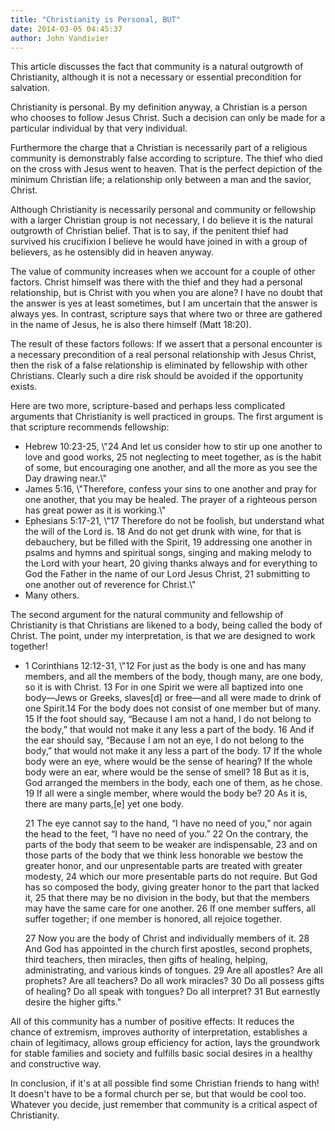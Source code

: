 ```yaml
---
title: "Christianity is Personal, BUT"
date: 2014-03-05 04:45:37
author: John Vandivier
---
```




This article discusses the fact that community is a natural outgrowth of Christianity, although it is not a necessary or essential precondition for salvation.

Christianity is personal. By my definition anyway, a Christian is a person who chooses to follow Jesus Christ. Such a decision can only be made for a particular individual by that very individual.

Furthermore the charge that a Christian is necessarily part of a religious community is demonstrably false according to scripture. The thief who died on the cross with Jesus went to heaven. That is the perfect depiction of the minimum Christian life; a relationship only between a man and the savior, Christ.

Although Christianity is necessarily personal and community or fellowship with a larger Christian group is not necessary, I do believe it is the natural outgrowth of Christian belief. That is to say, if the penitent thief had survived his crucifixion I believe he would have joined in with a group of believers, as he ostensibly did in heaven anyway.

The value of community increases when we account for a couple of other factors. Christ himself was there with the thief and they had a personal relationship, but is Christ with you when you are alone? I have no doubt that the answer is yes at least sometimes, but I am uncertain that the answer is always yes. In contrast, scripture says that where two or three are gathered in the name of Jesus, he is also there himself (Matt 18:20).

The result of these factors follows: If we assert that a personal encounter is a necessary precondition of a real personal relationship with Jesus Christ, then the risk of a false relationship is eliminated by fellowship with other Christians. Clearly such a dire risk should be avoided if the opportunity exists.

Here are two more, scripture-based and perhaps less complicated arguments that Christianity is well practiced in groups. The first argument is that scripture recommends fellowship:
<ul>
	<li>Hebrew 10:23-25, \"24 And let us consider how to stir up one another to love and good works, 25 not neglecting to meet together, as is the habit of some, but encouraging one another, and all the more as you see the Day drawing near.\"</li>
	<li>James 5:16, \"Therefore, confess your sins to one another and pray for one another, that you may be healed. The prayer of a righteous person has great power as it is working.\"</li>
	<li>Ephesians 5:17-21, \"17 Therefore do not be foolish, but understand what the will of the Lord is. 18 And do not get drunk with wine, for that is debauchery, but be filled with the Spirit, 19 addressing one another in psalms and hymns and spiritual songs, singing and making melody to the Lord with your heart, 20 giving thanks always and for everything to God the Father in the name of our Lord Jesus Christ, 21 submitting to one another out of reverence for Christ.\"</li>
	<li>Many others.</li>
</ul>
The second argument for the natural community and fellowship of Christianity is that Christians are likened to a body, being called the body of Christ. The point, under my interpretation, is that we are designed to work together!
<ul>
	<li>1 Corinthians 12:12-31, \"<span style=\"line-height: 1.5em;\">12 For just as the body is one and has many members, and all the members of the body, though many, are one body, so it is with Christ. 13 For in one Spirit we were all baptized into one body—Jews or Greeks, slaves[d] or free—and all were made to drink of one Spirit.</span>14 For the body does not consist of one member but of many. 15 If the foot should say, “Because I am not a hand, I do not belong to the body,” that would not make it any less a part of the body. 16 And if the ear should say, “Because I am not an eye, I do not belong to the body,” that would not make it any less a part of the body. 17 If the whole body were an eye, where would be the sense of hearing? If the whole body were an ear, where would be the sense of smell? 18 But as it is, God arranged the members in the body, each one of them, as he chose. 19 If all were a single member, where would the body be? 20 As it is, there are many parts,[e] yet one body.

21 The eye cannot say to the hand, “I have no need of you,” nor again the head to the feet, “I have no need of you.” 22 On the contrary, the parts of the body that seem to be weaker are indispensable, 23 and on those parts of the body that we think less honorable we bestow the greater honor, and our unpresentable parts are treated with greater modesty, 24 which our more presentable parts do not require. But God has so composed the body, giving greater honor to the part that lacked it, 25 that there may be no division in the body, but that the members may have the same care for one another. 26 If one member suffers, all suffer together; if one member is honored, all rejoice together.

27 Now you are the body of Christ and individually members of it. 28 And God has appointed in the church first apostles, second prophets, third teachers, then miracles, then gifts of healing, helping, administrating, and various kinds of tongues. 29 Are all apostles? Are all prophets? Are all teachers? Do all work miracles? 30 Do all possess gifts of healing? Do all speak with tongues? Do all interpret? 31 But earnestly desire the higher gifts.\"</li>
</ul>
All of this community has a number of positive effects: It reduces the chance of extremism, improves authority of interpretation, establishes a chain of legitimacy, allows group efficiency for action, lays the groundwork for stable families and society and fulfills basic social desires in a healthy and constructive way.

In conclusion, if it's at all possible find some Christian friends to hang with! It doesn't have to be a formal church per se, but that would be cool too. Whatever you decide, just remember that community is a critical aspect of Christianity.